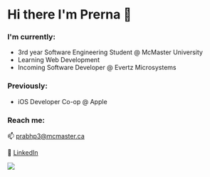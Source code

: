 # Hi there I'm Prerna 👋

### I'm currently:
- 3rd year Software Engineering Student @ McMaster University
- Learning Web Development
- Incoming Software Developer @ Evertz Microsystems

### Previously:
- iOS Developer Co-op @ Apple

### Reach me:
📫 prabhp3@mcmaster.ca

💬 [LinkedIn](https://www.linkedin.com/in/prernq)

![](https://komarev.com/ghpvc/?username=prernq)

<!--
**prernq/prernq** is a ✨ _special_ ✨ repository because its `README.md` (this file) appears on your GitHub profile.

Here are some ideas to get you started:

- 🔭 I’m currently working on ...
- 🌱 I’m currently learning ...
- 👯 I’m looking to collaborate on ...
- 🤔 I’m looking for help with ...
- 💬 Ask me about ...
- 📫 How to reach me: ...
- 😄 Pronouns: ...
- ⚡ Fun fact: ...
-->
